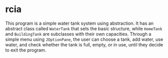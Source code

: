 # rcia
This program is a simple water tank system using abstraction. It has an abstract class called `WaterTank` that sets the basic structure, while `HomeTank` and `BuildingTank` are subclasses with their own capacities. Through a simple menu using `JOptionPane`, the user can choose a tank, add water, use water, and check whether the tank is full, empty, or in use, until they decide to exit the program.
